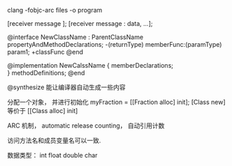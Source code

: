 

clang -fobjc-arc files -o program

[receiver message ];
[receiver message : data, ...];

@interface NewClassName : ParentClassName
    propertyAndMethodDeclarations;
-(returnType) memberFunc:(paramType) param1;
+classFunc
@end

@implementation NewCalssName
{
    memberDeclarations;    
}
methodDefinitions;
@end

@synthesize 能让编译器自动生成一些内容

分配一个对象， 并进行初始化
myFraction = [[Fraction alloc] init];
[Class new] 等价于 [[Class alloc] init] 

ARC 机制， automatic release counting， 自动引用计数

访问方法名和成员变量名可以一致.


数据类型：
int float double char
